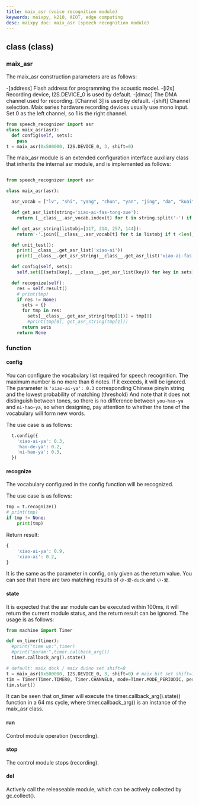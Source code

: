 ```yaml
---
title: maix_asr (voice recognition module)
keywords: maixpy, k210, AIOT, edge computing
desc: maixpy ​​doc: maix_asr (speech recognition module)
---
```



## class (class)

### maix_asr

The maix_asr construction parameters are as follows:

-[address] Flash address for programming the acoustic model.
-[i2s] Recording device, I2S.DEVICE_0 is used by default.
-[dmac] The DMA channel used for recording. [Channel 3] is used by default.
-[shift] Channel selection. Maix series hardware recording devices usually use mono input. Set 0 as the left channel, so 1 is the right channel.

```python
from speech_recognizer import asr
class maix_asr(asr):
  def config(self, sets):
    pass
t = maix_asr(0x500000, I2S.DEVICE_0, 3, shift=0)
```

The maix_asr module is an extended configuration interface auxiliary class that inherits the internal asr module, and is implemented as follows:

```python

from speech_recognizer import asr

class maix_asr(asr):

  asr_vocab = ["lv", "shi", "yang", "chun", "yan", "jing", "da", "kuai", "wen", "zhang", "de", "di" , "se", "si", "yue", "lin", "luan", "geng", "xian", "huo", "xiu", "mei", "yi", "ang", " ran", "ta", "jin", "ping", "yao", "bu", "li", "liang", "zai", "yong", "dao", "shang", "xia" , "fan", "teng", "dong", "she", "xing", "zhuang", "ru", "hai", "tun", "zhi", "tou", "you", " ling", "pao", "hao", "le", "zha", "zen", "me", "zheng", "cai", "ya", "shu", "tuo", "qu" , "fu", "guang", "bang", "zi", "chong", "shui", "cuan", "ke", "shei", "wan", "hou", "zhao", " jian", "zuo", "cu", "hei", "yu", "ce", "ming", "dui", "cheng", "men", "wo", "bei", "dai" , "zhe", "hu", "jiao", "pang", "ji", "lao", "nong", "kang", "yuan", "chao", "hui", "xiang", " bing", "qi", "chang", "nian", "jia", "tu", "bi", "pin", "xi", "zou", "chu", "cun", "wang" , "na", "ge", "an", "ning", "tian", "xiao", "zhong", "shen", "nan", "er", "ri", "zhu", " xin", "wai", "luo", "gang", "qing", "xun", "te", "cong", "gan", "lai", "he", "dan", "wei" , "die ", "kai", "ci", "gu", "neng", "ba", "bao", "xue", "shuai", "dou", "cao", "mao", "bo", "zhou", "lie", "qie", "ju", "chuan", "guo", "lan", "ni", "tang", "ban", "su", "quan", "huan ", "ying", "a", "min", "meng", "wu", "tai", "hua", "xie", "pai", "huang", "gua", "jiang", "pian", "ma", "jie", "wa", "san", "ka", "zong", "nv", "gao", "ye", "biao", "bie", "zui ", "ren", "jun", "duo", "ze", "tan", "mu", "gui", "qiu", "bai", "sang", "jiu", "yin", "huai", "rang", "zan", "shuo", "sha", "ben", "yun", "la", "cuo", "hang", "ha", "tuan", "gong ", "shan", "ai", "kou", "zhen", "qiong", "ding", "dang", "que", "weng", "qian", "feng", "jue", "zhuan", "ceng", "zu", "bian", "nei", "sheng", "chan", "zao", "fang", "qin", "e", "lian", "fa ", "lu", "sun", "xu", "deng", "guan", "shou", "mo", "zhan", "po", "pi", "gun", "shuang", "qiang", "kao", "hong", "kan", "dian", "kong", "pei", "tong", "ting", "zang", "kuang", "reng", "ti ", "pan", "heng", "chi", "lun", "kun", "han", "lei", "zuan", "man", "sen", "duan", "leng", "su i", "gai", "ga", "fou", "kuo", "ou", "suo", "sou", "nu", "du", "mian", "chou", "hen" , "kua", "shao", "rou", "xuan", "can", "sai", "dun", "niao", "chui", "chen", "hun", "peng", " fen", "cang", "gen", "shua", "chuo", "shun", "cha", "gou", "mai", "liu", "diao", "tao", "niu" , "mi", "chai", "long", "guai", "xiong", "mou", "rong", "ku", "song", "che", "sao", "piao", " pu", "tui", "lang", "chuang", "keng", "liao", "miao", "zhui", "nai", "lou", "bin", "juan", "zhua" , "run", "zeng", "ao", "re", "pa", "qun", "lia", "cou", "tie", "zhai", "kuan", "kui", " cui", "mie", "fei", "tiao", "nuo", "gei", "ca", "zhun", "nie", "mang", "zhuo", "pen", "zun" , "niang", "suan", "nao", "ruan", "qiao", "fo", "rui", "rao", "ruo", "zei", "en", "za", " diu", "nve", "sa", "nin", "shai", "nen", "ken", "chuai", "shuan", "beng", "ne", "lve", "qia" , "jiong", "pie", "seng", "nuan", "nang", "miu", "pou", "cen", "dia", "o", "zhuai", "yo", " dei", "n", "ei", "nou", "bia", "eng", "den", "_"]

  def get_asr_list(string='xiao-ai-fas-tong-xue'):
    return [__class__.asr_vocab.index(t) for t in string.split('-') if t in __class__.asr_vocab]

  def get_asr_string(listobj=[117, 214, 257, 144]):
    return'-'.join([__class__.asr_vocab[t] for t in listobj if t <len(__class__.asr_vocab)])

  def unit_test():
    print(__class__.get_asr_list('xiao-ai'))
    print(__class__.get_asr_string(__class__.get_asr_list('xiao-ai-fas-tong-xue')))

  def config(self, sets):
    self.set([(sets[key], __class__.get_asr_list(key)) for key in sets])

  def recognize(self):
    res = self.result()
    # print(tmp)
    if res != None:
      sets = {}
      for tmp in res:
        sets[__class__.get_asr_string(tmp[1])] = tmp[0]
        #print(tmp[0], get_asr_string(tmp[1]))
      return sets
    return None

```

### function

#### config

You can configure the vocabulary list required for speech recognition. The maximum number is no more than 6 notes. If it exceeds, it will be ignored. The parameter is `'xiao-ai-ya': 0.3` corresponding Chinese pinyin string and the lowest probability of matching (threshold) And note that it does not distinguish between tones, so there is no difference between `you-hao-ya` and `ni-hao-ya`, so when designing, pay attention to whether the tone of the vocabulary will form new words.

The use case is as follows:

```python
  t.config({
    'xiao-ai-ya': 0.3,
    'hao-de-ya': 0.2,
    'ni-hao-ya': 0.3,
  })
```

#### recognize

The vocabulary configured in the config function will be recognized.

The use case is as follows:

```python
tmp = t.recognize()
# print(tmp)
if tmp != None:
    print(tmp)
```

Return result:

```python
{
    'xiao-ai-ya': 0.9,
    'xiao-ai': 0.2,
}
```

It is the same as the parameter in config, only given as the return value. You can see that there are two matching results of `小-爱-duck` and `小-爱`.

#### state

It is expected that the asr module can be executed within 100ms, it will return the current module status, and the return result can be ignored. The usage is as follows:
```python
from machine import Timer

def on_timer(timer):
  #print("time up:",timer)
  #print("param:",timer.callback_arg())
  timer.callback_arg().state()

# default: maix dock / maix duino set shift=0
t = maix_asr(0x500000, I2S.DEVICE_0, 3, shift=0) # maix bit set shift=1
tim = Timer(Timer.TIMER0, Timer.CHANNEL0, mode=Timer.MODE_PERIODIC, period=64, callback=on_timer, arg=t)
tim.start()
```

It can be seen that on_timer will execute the timer.callback_arg().state() function in a 64 ms cycle, where timer.callback_arg() is an instance of the maix_asr class.

#### run

Control module operation (recording).

#### stop

The control module stops (recording).

#### __del__

Actively call the releaseable module, which can be actively collected by gc.collect().
